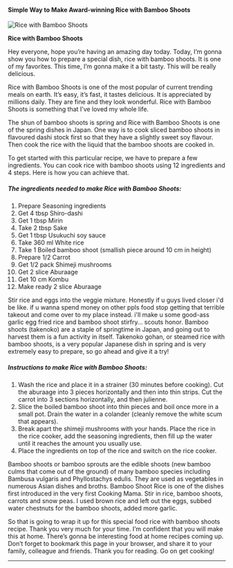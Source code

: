             

#### Simple Way to Make Award-winning Rice with Bamboo Shoots

![Rice with Bamboo Shoots](https://img-global.cpcdn.com/recipes/6480806716375040/751x532cq70/rice-with-bamboo-shoots-recipe-main-photo.jpg)

**Rice with Bamboo Shoots**

Hey everyone, hope you’re having an amazing day today. Today, I’m gonna show you how to prepare a special dish, rice with bamboo shoots. It is one of my favorites. This time, I’m gonna make it a bit tasty. This will be really delicious.

Rice with Bamboo Shoots is one of the most popular of current trending meals on earth. It’s easy, it’s fast, it tastes delicious. It is appreciated by millions daily. They are fine and they look wonderful. Rice with Bamboo Shoots is something that I’ve loved my whole life.

The shun of bamboo shoots is spring and Rice with Bamboo Shoots is one of the spring dishes in Japan. One way is to cook sliced bamboo shoots in flavoured dashi stock first so that they have a slightly sweet soy flavour. Then cook the rice with the liquid that the bamboo shoots are cooked in.

To get started with this particular recipe, we have to prepare a few ingredients. You can cook rice with bamboo shoots using 12 ingredients and 4 steps. Here is how you can achieve that.

##### The ingredients needed to make Rice with Bamboo Shoots:

1.  Prepare Seasoning ingredients
2.  Get 4 tbsp Shiro-dashi
3.  Get 1 tbsp Mirin
4.  Take 2 tbsp Sake
5.  Get 1 tbsp Usukuchi soy sauce
6.  Take 360 ml White rice
7.  Take 1 Boiled bamboo shoot (smallish piece around 10 cm in height)
8.  Prepare 1/2 Carrot
9.  Get 1/2 pack Shimeji mushrooms
10.  Get 2 slice Aburaage
11.  Get 10 cm Kombu
12.  Make ready 2 slice Aburaage

Stir rice and eggs into the veggie mixture. Honestly if u guys lived closer i'd be like. if u wanna spend money on other ppls food stop getting that terrible takeout and come over to my place instead. i'll make u some good-ass garlic egg fried rice and bamboo shoot stirfry… scouts honor. Bamboo shoots (takenoko) are a staple of springtime in Japan, and going out to harvest them is a fun activity in itself. Takenoko gohan, or steamed rice with bamboo shoots, is a very popular Japanese dish in spring and is very extremely easy to prepare, so go ahead and give it a try!

##### Instructions to make Rice with Bamboo Shoots:

1.  Wash the rice and place it in a strainer (30 minutes before cooking). Cut the aburaage into 3 pieces horizontally and then into thin strips. Cut the carrot into 3 sections horizontally, and then julienne.
2.  Slice the boiled bamboo shoot into thin pieces and boil once more in a small pot. Drain the water in a colander (cleanly remove the white scum that appears).
3.  Break apart the shimeji mushrooms with your hands. Place the rice in the rice cooker, add the seasoning ingredients, then fill up the water until it reaches the amount you usually use.
4.  Place the ingredients on top of the rice and switch on the rice cooker.

Bamboo shoots or bamboo sprouts are the edible shoots (new bamboo culms that come out of the ground) of many bamboo species including Bambusa vulgaris and Phyllostachys edulis. They are used as vegetables in numerous Asian dishes and broths. Bamboo Shoot Rice is one of the dishes first introduced in the very first Cooking Mama. Stir in rice, bamboo shoots, carrots and snow peas. I used brown rice and left out the eggs, subbed water chestnuts for the bamboo shoots, added more garlic.

So that is going to wrap it up for this special food rice with bamboo shoots recipe. Thank you very much for your time. I’m confident that you will make this at home. There’s gonna be interesting food at home recipes coming up. Don’t forget to bookmark this page in your browser, and share it to your family, colleague and friends. Thank you for reading. Go on get cooking!

* * *